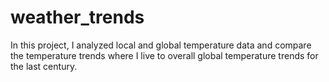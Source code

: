 # weather_trends
In this project, I analyzed local and global temperature data and compare the temperature trends where I live to overall global temperature trends for the last century.
